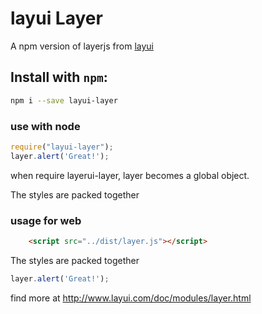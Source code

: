 # layui Layer

A npm version of layerjs from [layui](http://www.layui.com/)
 

## Install with `npm`:

```sh
npm i --save layui-layer
```



### use with node 

```javascript
require("layui-layer");
layer.alert('Great!');
```
when require layerui-layer, layer becomes a global object. 
 
The styles are packed together
 

### usage for web

```html
    <script src="../dist/layer.js"></script>
```

The styles are packed together

```javascript
layer.alert('Great!');
```


 find more at http://www.layui.com/doc/modules/layer.html
 
 